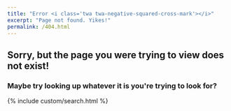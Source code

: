 ```yaml
---
title: "Error <i class='twa twa-negative-squared-cross-mark'></i>"
excerpt: "Page not found. Yikes!"
permalink: /404.html
---
```


## Sorry, but the page you were trying to view does not exist! <i class='twa twa-disappointed'></i>

### Maybe try looking up whatever it is you're trying to look for? <i class='twa twa-telescope'></i>

{% include custom/search.html %}